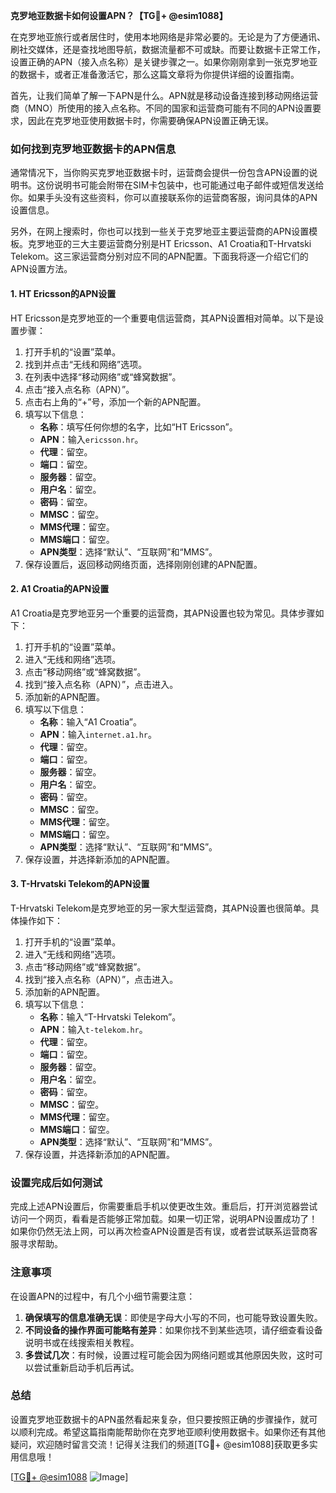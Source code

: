 **克罗地亚数据卡如何设置APN？【TG💪+ @esim1088】**

在克罗地亚旅行或者居住时，使用本地网络是非常必要的。无论是为了方便通讯、刷社交媒体，还是查找地图导航，数据流量都不可或缺。而要让数据卡正常工作，设置正确的APN（接入点名称）是关键步骤之一。如果你刚刚拿到一张克罗地亚的数据卡，或者正准备激活它，那么这篇文章将为你提供详细的设置指南。

首先，让我们简单了解一下APN是什么。APN就是移动设备连接到移动网络运营商（MNO）所使用的接入点名称。不同的国家和运营商可能有不同的APN设置要求，因此在克罗地亚使用数据卡时，你需要确保APN设置正确无误。

### 如何找到克罗地亚数据卡的APN信息

通常情况下，当你购买克罗地亚数据卡时，运营商会提供一份包含APN设置的说明书。这份说明书可能会附带在SIM卡包装中，也可能通过电子邮件或短信发送给你。如果手头没有这些资料，你可以直接联系你的运营商客服，询问具体的APN设置信息。

另外，在网上搜索时，你也可以找到一些关于克罗地亚主要运营商的APN设置模板。克罗地亚的三大主要运营商分别是HT Ericsson、A1 Croatia和T-Hrvatski Telekom。这三家运营商分别对应不同的APN配置。下面我将逐一介绍它们的APN设置方法。

#### 1. HT Ericsson的APN设置

HT Ericsson是克罗地亚的一个重要电信运营商，其APN设置相对简单。以下是设置步骤：

1. 打开手机的“设置”菜单。
2. 找到并点击“无线和网络”选项。
3. 在列表中选择“移动网络”或“蜂窝数据”。
4. 点击“接入点名称（APN）”。
5. 点击右上角的“+”号，添加一个新的APN配置。
6. 填写以下信息：
   - **名称**：填写任何你想的名字，比如“HT Ericsson”。
   - **APN**：输入`ericsson.hr`。
   - **代理**：留空。
   - **端口**：留空。
   - **服务器**：留空。
   - **用户名**：留空。
   - **密码**：留空。
   - **MMSC**：留空。
   - **MMS代理**：留空。
   - **MMS端口**：留空。
   - **APN类型**：选择“默认”、“互联网”和“MMS”。
7. 保存设置后，返回移动网络页面，选择刚刚创建的APN配置。

#### 2. A1 Croatia的APN设置

A1 Croatia是克罗地亚另一个重要的运营商，其APN设置也较为常见。具体步骤如下：

1. 打开手机的“设置”菜单。
2. 进入“无线和网络”选项。
3. 点击“移动网络”或“蜂窝数据”。
4. 找到“接入点名称（APN）”，点击进入。
5. 添加新的APN配置。
6. 填写以下信息：
   - **名称**：输入“A1 Croatia”。
   - **APN**：输入`internet.a1.hr`。
   - **代理**：留空。
   - **端口**：留空。
   - **服务器**：留空。
   - **用户名**：留空。
   - **密码**：留空。
   - **MMSC**：留空。
   - **MMS代理**：留空。
   - **MMS端口**：留空。
   - **APN类型**：选择“默认”、“互联网”和“MMS”。
7. 保存设置，并选择新添加的APN配置。

#### 3. T-Hrvatski Telekom的APN设置

T-Hrvatski Telekom是克罗地亚的另一家大型运营商，其APN设置也很简单。具体操作如下：

1. 打开手机的“设置”菜单。
2. 进入“无线和网络”选项。
3. 点击“移动网络”或“蜂窝数据”。
4. 找到“接入点名称（APN）”，点击进入。
5. 添加新的APN配置。
6. 填写以下信息：
   - **名称**：输入“T-Hrvatski Telekom”。
   - **APN**：输入`t-telekom.hr`。
   - **代理**：留空。
   - **端口**：留空。
   - **服务器**：留空。
   - **用户名**：留空。
   - **密码**：留空。
   - **MMSC**：留空。
   - **MMS代理**：留空。
   - **MMS端口**：留空。
   - **APN类型**：选择“默认”、“互联网”和“MMS”。
7. 保存设置，并选择新添加的APN配置。

### 设置完成后如何测试

完成上述APN设置后，你需要重启手机以使更改生效。重启后，打开浏览器尝试访问一个网页，看看是否能够正常加载。如果一切正常，说明APN设置成功了！如果你仍然无法上网，可以再次检查APN设置是否有误，或者尝试联系运营商客服寻求帮助。

### 注意事项

在设置APN的过程中，有几个小细节需要注意：

1. **确保填写的信息准确无误**：即使是字母大小写的不同，也可能导致设置失败。
2. **不同设备的操作界面可能略有差异**：如果你找不到某些选项，请仔细查看设备说明书或在线搜索相关教程。
3. **多尝试几次**：有时候，设置过程可能会因为网络问题或其他原因失败，这时可以尝试重新启动手机后再试。

### 总结

设置克罗地亚数据卡的APN虽然看起来复杂，但只要按照正确的步骤操作，就可以顺利完成。希望这篇指南能帮助你在克罗地亚顺利使用数据卡。如果你还有其他疑问，欢迎随时留言交流！记得关注我们的频道[TG💪+ @esim1088]获取更多实用信息哦！

[[TG💪+ @esim1088](https://t.me/s/esim1088) ![Image](https://i.postimg.cc/4NQfJmqS/Snipaste-2025-05-13-00-14-12.png)]